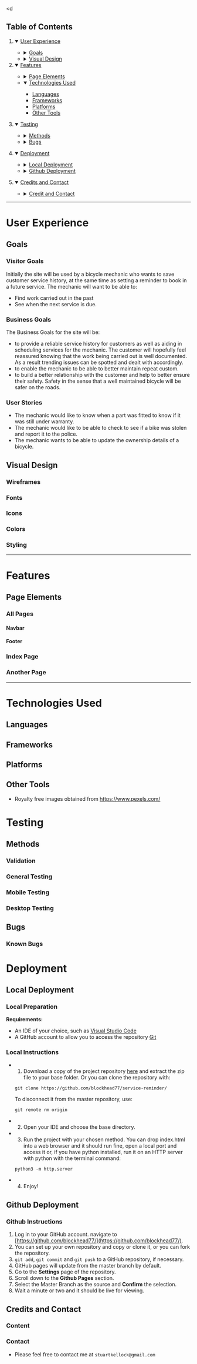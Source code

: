 <d
## Table of Contents
1. <details open>
    <summary><a href="#user-experience">User Experience</a></summary>

    <ul>
    <li>
    <details>
    <summary><a href="#goals">Goals</a></summary>

    - [Visitor Goals](#visitor-goals)
    - [Business Goals](#business-goals)
    - [User Stories](#user-stories)
    </details></li>

    <li><details>
    <summary><a href="#visual-design">Visual Design</a></summary>

    - [Wireframes](#wireframes)
    - [Fonts](#fonts)
    - [Icons](#icons)
    - [Colors](#colors)
    - [Styling](#styling)
    </details></li>
    </ul>

2. <details open>
    <summary><a href="#features">Features</a></summary>

    <ul>
    <li>
    <details>
    <summary><a href="#page-elements">Page Elements</a></summary>

    - [All Pages](#all-pages)
    - [Index Page](#index-page)
   </details></li>
    

    <li><details open>
    <summary><a href="#technologies-used">Technologies Used</a></summary>
        
    - [Languages](#languages)
    - [Frameworks](#frameworks)
    - [Platforms](#platforms)
    - [Other Tools](#other-tools)
  </details></li>
  </ul>

3. <details open>
    <summary><a href="#testing">Testing</a></summary>

    <ul>
    <li><details>
    <summary><a href="#methods">Methods</a></summary>

    - [Validation](#validation)
    - [General Testing](#general-testing)
    - [Mobile Testing](#mobile-testing)
    - [Desktop Testing](#desktop-testing)
    </details></li>

    <li><details>
    <summary><a href="#bugs">Bugs</a></summary>

    - [Known Bugs](#known-bugs)
    </details></li>
    </ul>
</details>

4. <details open>
    <summary><a href="#deployment">Deployment</a></summary>

    <ul>
    <li><details>
    <summary><a href="#local-deployment">Local Deployment</a></summary>

    - [Local Preparation](#local-preparation)
    - [Local Instructions](#local-instructions)
    </details></li>

    <li>
    <details>
    <summary><a href="#github-deployment">Github Deployment</a></summary>

    - [Github Instructions](#github-instructions)
    </details></li>
    </ul>
</details>

5. <details open>
    <summary><a href="#credits-and-contact">Credits and Contact</a></summary>

    <ul>
    <li><details>
    <summary><a href="#credit-and-contact">Credit and Contact</a></summary>

    - [Content](#content)
    - [Contact](#contact)
    </details></li>
    </ul>
</details>

----

# User Experience
## Goals
### Visitor Goals
Initially the site will be used by a bicycle mechanic who wants to save customer service history, at the same time as setting a reminder to book in a future service. The mechanic will want to be able to: 
- Find work carried out in the past
- See when the next service is due.

### Business Goals
The Business Goals for the site will be:
-  to provide a reliable service history for customers as well as aiding in scheduling services for the mechanic.
    The customer will hopefully feel reassured knowing that the work being carried out is well documented. As a result trending issues can be spotted and dealt with accordingly.
- to enable the mechanic to be able to better maintain repeat custom.
- to build a better relationship with the customer and help to better ensure their safety. Safety in the sense that a well maintained bicycle will be safer on the roads.


### User Stories
- The mechanic would like to know when a part was fitted to know if it was still under warranty.
- The mechanic would like to be able to check to see if a bike was stolen and report it to the police.
- The mechanic wants to be able to update the ownership details of a bicycle.

## Visual Design
### Wireframes
### Fonts


### Icons

### Colors

### Styling

----

# Features
## Page Elements
### All Pages
#### Navbar
#### Footer

### Index Page


### Another Page
----

# Technologies Used
## Languages
## Frameworks

## Platforms

## Other Tools
- Royalty free images obtained from https://www.pexels.com/


# Testing
## Methods
### Validation


### General Testing

### Mobile Testing
### Desktop Testing
## Bugs
### Known Bugs

# Deployment
## Local Deployment
### Local Preparation
**Requirements:**
- An IDE of your choice, such as [Visual Studio Code](https://code.visualstudio.com/)
- A GitHub account to allow you to access the repository [Git](https://github.com//)

### Local Instructions
- 1. Download a copy of the project repository [here](https://github.com/blockhead77/service-reminder) and extract the zip file to your base folder. Or you can clone the repository with:
    ```
    git clone https://github.com/blockhead77/service-reminder/
    ```
    To disconnect it from the master repository, use:
    ```
    git remote rm origin
    ```
- 2. Open your IDE and choose the base directory.

- 3. Run the project with your chosen method. You can drop index.html into a web browser and it should run fine, open a local port and access it or, if you have python installed, run it on an HTTP server with python with the terminal command:
    ```
    python3 -m http.server
    ```
- 4. Enjoy!

## Github Deployment
### Github Instructions
1. Log in to your GitHub account.
navigate to [https://github.com/blockhead77/](https://github.com/blockhead77/).
1. You can set up your own repository and copy or clone it, or you can fork the repository.
2. `git add`, `git commit` and `git push` to a GitHub repository, if necessary.
3. GitHub pages will update from the master branch by default.
4. Go to the **Settings** page of the repository.
5. Scroll down to the **Github Pages** section.
7. Select the Master Branch as the source and **Confirm** the selection.
8. Wait a minute or two and it should be live for viewing.

## Credits and Contact
### Content

### Contact
- Please feel free to contact me at `stuartkellock@gmail.com`
